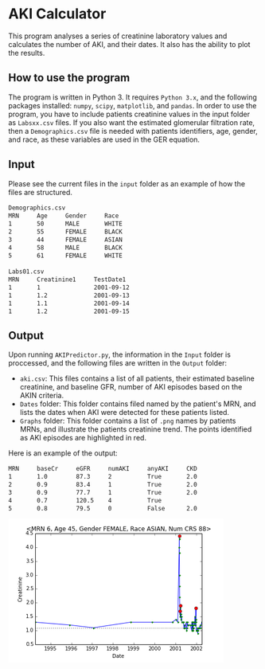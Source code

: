 # AKI Calculator
This program analyses a series of creatinine laboratory values and calculates the number of AKI, and their dates. It also has the ability to plot the results. 

## How to use the program
The program is written in Python 3. It requires `Python 3.x`, and the following packages installed: `numpy`, `scipy`, `matplotlib`, and `pandas`. In order to use the program, you have to include patients creatinine values in the input folder as `Labsxx.csv` files. If you also want the estimated glomerular filtration rate, then a `Demographics.csv` file is needed with patients identifiers, age, gender, and race, as these variables are used in the GER equation.  

## Input
Please see the current files in the `input` folder as an example of how the files are structured. 

```
Demographics.csv
MRN     Age     Gender     Race
1       50      MALE       WHITE
2       55      FEMALE     BLACK
3       44      FEMALE     ASIAN
4       58      MALE       BLACK
5       61      FEMALE     WHITE

Labs01.csv
MRN     Creatinine1     TestDate1
1       1               2001-09-12
1       1.2             2001-09-13
1       1.1             2001-09-14
1       1.2             2001-09-15
```

## Output
Upon running `AKIPredictor.py`, the information in the `Input` folder is proccessed, and the following files are written in the `Output` folder:
- `aki.csv`: This files contains a list of all patients, their estimated baseline creatinine, and baseline GFR, number of AKI episodes based on the AKIN criteria.
- `Dates` folder: This folder contains filed named by the patient's MRN, and lists the dates when AKI were detected for these patients listed.
- `Graphs` folder: This folder contains a list of `.png` names by patients MRNs, and illustrate the patients creatinine trend. The points identified as AKI episodes are highlighted in red.

Here is an example of the output:
```
MRN     baseCr     eGFR     numAKI     anyAKI     CKD
1       1.0        87.3     2          True       2.0
2       0.9        83.4     1          True       2.0
3       0.9        77.7     1          True       2.0
4       0.7        120.5    4          True          
5       0.8        79.5     0          False      2.0
```

![SummaryGraph](Output/Graphs/6.png) 